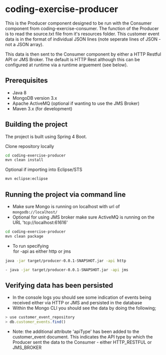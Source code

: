 # coding-exercise-producer

This is the Producer component designed to be run with the Consumer component from coding-exercise-consumer. The function of the Producer is to read the source.txt file from it's resources folder. This customer event data is in the format of individual JSON lines (note seperate lines of JSON - not a JSON array).

This data is then sent to the Consumer component by either a HTTP Restful API or JMS Broker. The default is HTTP Rest although this can be configured at runtime via a runtime arguement (see below).

## Prerequisites

- Java 8
- MongoDB version 3.x
- Apache ActiveMQ (optional if wanting to use the JMS Broker)
- Maven 3.x (for development)

## Building the project

The project is built using Spring 4 Boot.

Clone repository locally

```bash
cd coding-exercise-producer
mvn clean install
```

Optional if importing into Eclipse/STS
```bash
mvn eclipse:eclipse 
```

## Running the project via command line

- Make sure Mongo is running on localhost with url of `mongodb://localhost/`
- Optional for using JMS broker make sure ActiveMQ is running on the URL 'tcp://localhost:61616'

```bash
cd coding-exercise-producer
mvn clean package
```
- To run specifying <option> for `-api` as either `http` or `jms`

```bash
java -jar target/producer-0.0.1-SNAPSHOT.jar -api http
```
```bash
- java -jar target/producer-0.0.1-SNAPSHOT.jar -api jms
```

## Verifying data has been persisted

- In the console logs you should see some indication of events being received either via HTTP or JMS and persisted in the database
- Within the Mongo CLI you should see the data by doing the following;

```javascript
> use customer_event_repository
> db.customer_events.find()
```

- Note: the additional attribute 'apiType' has been added to the customer_event document. This indicates the API type by which the Producer sent the data to the Consumer - either HTTP_RESTFUL or JMS_BROKER
